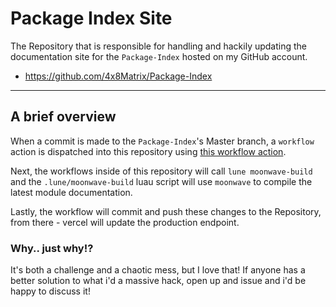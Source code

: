 # Package Index Site

The Repository that is responsible for handling and hackily updating the documentation site for the `Package-Index` hosted on my GitHub account.

- https://github.com/4x8Matrix/Package-Index

---

## A brief overview

When a commit is made to the `Package-Index`'s Master branch, a `workflow` action is dispatched into this repository using [this workflow action](https://github.com/peter-evans/repository-dispatch).

Next, the workflows inside of this repository will call `lune moonwave-build` and the `.lune/moonwave-build` luau script will use `moonwave` to compile the latest module documentation. 

Lastly, the workflow will commit and push these changes to the Repository, from there - vercel will update the production endpoint.

### Why.. just why!?

It's both a challenge and a chaotic mess, but I love that! If anyone has a better solution to what i'd a massive hack, open up and issue and i'd be happy to discuss it!